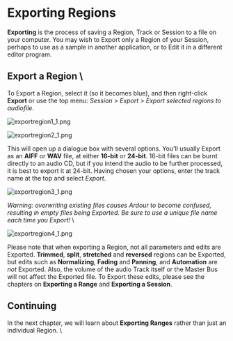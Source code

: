 Exporting Regions
=================

**Exporting** is the process of saving a Region, Track or Session to a
file on your computer. You may wish to Export only a Region of your
Session, perhaps to use as a sample in another application, or to Edit
it in a different editor program.

Export a Region \
-----------------

To Export a Region, select it (so it becomes blue), and then right-click
**Export** or use the top menu: *Session \> Export \> Export selected
regions to audiofile*.

![exportregion1\_1.png](static/Ardour-Export-exportregion1_1-en.png)

![exportregion2\_1.png](static/Ardour-Export-exportregion2_1-en.png)

This will open up a dialogue box with several options. You'll usually
Export as an **AIFF** or **WAV** file, at either **16-bit** or
**24-bit**. 16-bit files can be burnt directly to an audio CD, but if
you intend the audio to be further processed, it is best to export it at
24-bit. Having chosen your options, enter the track name at the top and
select *Export*.

![exportregion3\_1.png](static/Ardour-Export-exportregion3_1-en.png)

*Warning: overwriting existing files causes Ardour to become confused,
resulting in empty files being Exported. Be sure to use a unique file
name each time you Export!* \

![exportregion4\_1.png](static/Ardour-Export-exportregion4_1-en.png)

Please note that when exporting a Region, not all parameters and edits
are Exported. **Trimmed**, **split**, **stretched** and **reversed**
regions can be Exported, but edits such as **Normalizing**, **Fading**
and **Panning**, and **Automation** are *not* Exported. Also, the volume
of the audio Track itself or the Master Bus will not affect the Exported
file. To Export these edits, please see the chapters on **Exporting a
Range** and **Exporting a Session**.

Continuing
----------

In the next chapter, we will learn about **Exporting Ranges** rather
than just an individual Region. \

